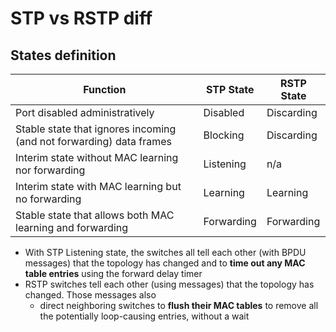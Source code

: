 # STP vs RSTP diff

## States definition

| Function                                                            | STP State  | RSTP State |
|---------------------------------------------------------------------|------------|------------|
| Port disabled administratively                                      | Disabled   | Discarding |
| Stable state that ignores incoming (and not forwarding) data frames | Blocking   | Discarding |
| Interim state without MAC learning nor forwarding                   | Listening  | n/a        |
| Interim state with MAC learning but no forwarding                   | Learning   | Learning   |
| Stable state that allows both MAC learning and forwarding           | Forwarding | Forwarding |

- With STP Listening state, the switches all tell each other (with BPDU messages) that the topology has changed and to **time out any MAC table entries** using the forward delay timer
- RSTP switches tell each other (using messages) that the topology has changed. Those messages also 
    - direct neighboring switches to **flush their MAC tables** to remove all the potentially loop-causing entries, without a wait
